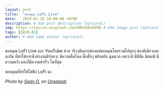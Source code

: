 ```yaml
---
layout: post
title:  "ขอบคุณ LoFi Live"
date:   2019-01-26 18:00:08 +0700
description: # Add post description (optional)
img: https://source.unsplash.com/KMn4VEeEPR8 # Add image post (optional)
tags: [2019-01]
author: # Add name author (optional)
---
```

ขอบคุณ LoFi Live และ YouTube ด้วย จริงๆมีหลายช่องแต่ขอบคุณโดยรวมไปทุกๆ ช่องทีเดียวเลยละกัน ที่ทำให้การนั่งทำงานมีจังหวะ มีความลื่นไหล ตึ๊กตั๊กๆ ขยึกขยัก นุ่มนวล เพราะดี มีสีสัน มีสมาธิ มีความหวัง และก็มีความสำเร็จ ในที่สุด

ขอบคุณที่ทำให้ได้ฟัง LoFi นะ

*Photo by [Sean O.](https://unsplash.com/@seantookthese) on [Unsplash](https://unsplash.com/)*
